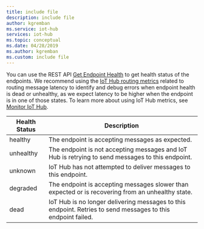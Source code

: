 ```yaml
---
title: include file
description: include file
author: kgremban
ms.service: iot-hub
services: iot-hub
ms.topic: conceptual
ms.date: 04/28/2019
ms.author: kgremban
ms.custom: include file
---
```


You can use the REST API [Get Endpoint Health](/rest/api/iothub/iothubresource/getendpointhealth#iothubresource_getendpointhealth) to get health status of the endpoints. We recommend using the [IoT Hub routing metrics](../articles/iot-hub/monitor-iot-hub-reference.md#routing-metrics) related to routing message latency to identify and debug errors when endpoint health is dead or unhealthy, as we expect latency to be higher when the endpoint is in one of those states. To learn more about using IoT Hub metrics, see [Monitor IoT Hub](../articles/iot-hub/monitor-iot-hub.md).

|Health Status|Description|
|---|---|
|healthy|The endpoint is accepting messages as expected.|
|unhealthy|The endpoint is not accepting messages and IoT Hub is retrying to send messages to this endpoint.|
|unknown|IoT Hub has not attempted to deliver messages to this endpoint.|
|degraded|The endpoint is accepting messages slower than expected or is recovering from an unhealthy state.|
|dead|IoT Hub is no longer delivering messages to this endpoint. Retries to send messages to this endpoint failed.|